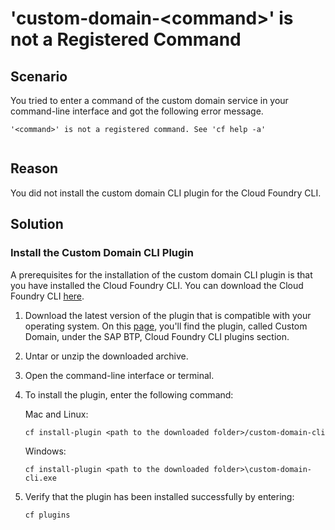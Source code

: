 <!-- loioe5a18d67d73f425ca160c04a6bbe2dcc -->

# 'custom-domain-<command\>' is not a Registered Command



<a name="loioe5a18d67d73f425ca160c04a6bbe2dcc__section_tvz_wqp_fdc"/>

## Scenario

You tried to enter a command of the custom domain service in your command-line interface and got the following error message.

```
'<command>' is not a registered command. See 'cf help -a'


```



<a name="loioe5a18d67d73f425ca160c04a6bbe2dcc__section_dbg_xqp_fdc"/>

## Reason

You did not install the custom domain CLI plugin for the Cloud Foundry CLI.



<a name="loioe5a18d67d73f425ca160c04a6bbe2dcc__section_uvd_yqp_fdc"/>

## Solution



### Install the Custom Domain CLI Plugin

A prerequisites for the installation of the custom domain CLI plugin is that you have installed the Cloud Foundry CLI. You can download the Cloud Foundry CLI [here](https://github.com/cloudfoundry/cli#downloads).

1.  Download the latest version of the plugin that is compatible with your operating system. On this [page](https://tools.hana.ondemand.com/#cloud), you'll find the plugin, called Custom Domain, under the SAP BTP, Cloud Foundry CLI plugins section.
2.  Untar or unzip the downloaded archive.
3.  Open the command-line interface or terminal.
4.  To install the plugin, enter the following command:

    Mac and Linux:

    ```
    cf install-plugin <path to the downloaded folder>/custom-domain-cli
    ```

    Windows:

    ```
    cf install-plugin <path to the downloaded folder>\custom-domain-cli.exe
    ```

5.  Verify that the plugin has been installed successfully by entering:

    ```
    cf plugins
    ```


